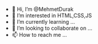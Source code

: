 - 👋 Hi, I’m @MehmetDurak
- 👀 I’m interested in HTML,CSS,JS
- 🌱 I’m currently learning ...
- 💞️ I’m looking to collaborate on ...
- 📫 How to reach me ...

<!---
MehmetDurak/MehmetDurak is a ✨ special ✨ repository because its `README.md` (this file) appears on your GitHub profile.
You can click the Preview link to take a look at your changes.
--->
